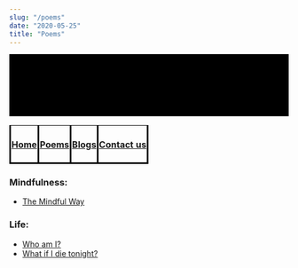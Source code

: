 ```yaml
---
slug: "/poems"
date: "2020-05-25"
title: "Poems"
---
```

<div style="background-color:#000000; text-align:center; vertical-align: middle; padding:10px 0;color:black">
<h1 text-color:black>The Mindful Way</h1>
</div>

<div style="background-color:#ffgggg; text-align:center; vertical-align: middle; padding:0px 0;text-color:black">
<style type="text/css">
.tg  {border-collapse:collapse;border-spacing:0;}
.tg td{border-color:black;border-style:solid;border-width:1px;overflow:hidden;padding:1px 1px;word-break:normal;}
.tg th{border-color:black;border-style:solid;overflow:hidden;padding:1px 1px;word-break:normal;}
.tg .tg-0lax{text-align:center;vertical-align:top}
</style>
<table class="tg">
<thead>
  <tr>
    <th class="tg-0lax"><h4><a href= "/">Home</a></h4></th>
    <th class="tg-0lax"><h4><a href= "/poems">Poems</a></h4></th>
    <th class="tg-0lax"><h4><a href= "/blogs">Blogs</a></h4></th>
    <th class="tg-0lax"><h4><a href ="/contact-us">Contact us</a></h4></th>
  </tr>
</thead>
</table>
</div>
<!--
A mindful way of reading books could be to put the beliefs, characters, the story and any quirks of the author to a side and focus on the message & its relevance to our lives. --> 

### Mindfulness:

* [The Mindful Way](/poems/the-mindful-way)

### Life:

* [Who am I?](/poems/who-am-i)
* [What if I die tonight?](/poems/what-if-i-die-tonight)

